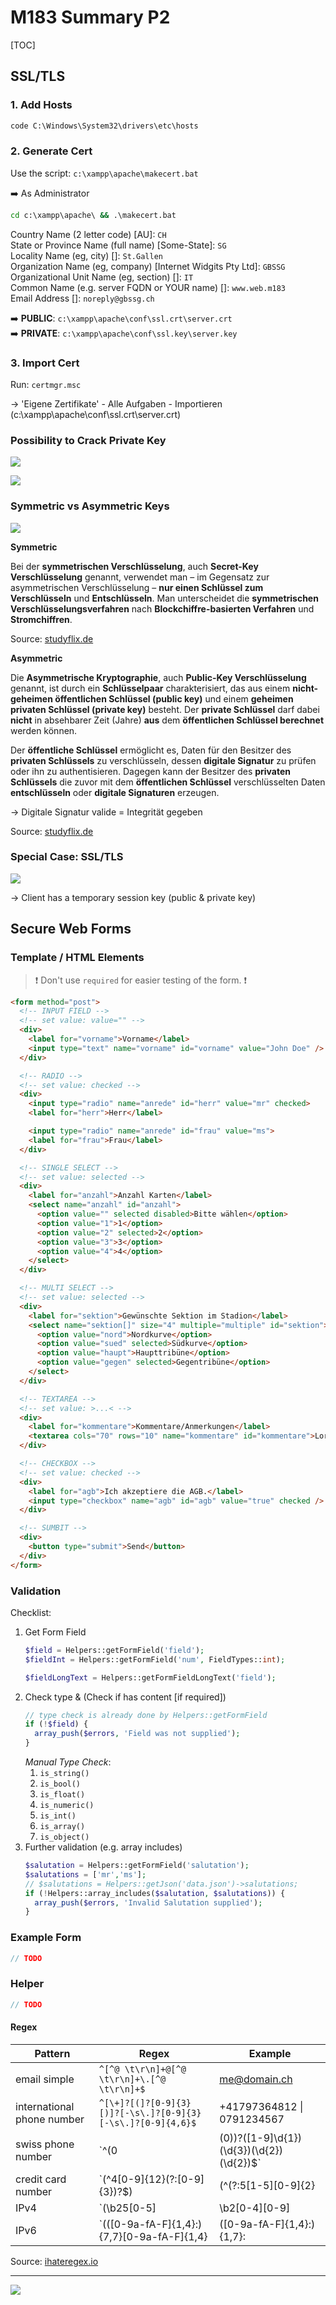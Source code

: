 # M183 Summary P2

[TOC]


## SSL/TLS

### 1. Add Hosts

```cmd
code C:\Windows\System32\drivers\etc\hosts
```

### 2. Generate Cert

Use the script: `c:\xampp\apache\makecert.bat`  

:arrow_right: As Administrator

```cmd
cd c:\xampp\apache\ && .\makecert.bat
```

Country Name (2 letter code) [AU]: `CH`  
State or Province Name (full name) [Some-State]: `SG`  
Locality Name (eg, city) []: `St.Gallen`  
Organization Name (eg, company) [Internet Widgits Pty Ltd]: `GBSSG`  
Organizational Unit Name (eg, section) []: `IT`  
Common Name (e.g. server FQDN or YOUR name) []: `www.web.m183`  
Email Address []: `noreply@gbssg.ch` 

:arrow_right: **PUBLIC**: `c:\xampp\apache\conf\ssl.crt\server.crt`  
:arrow_right: **PRIVATE**: `c:\xampp\apache\conf\ssl.key\server.key`

### 3. Import Cert

Run: `certmgr.msc`

→ 'Eigene Zertifikate' - Alle Aufgaben - Importieren (c:\xampp\apache\conf\ssl.crt\server.crt)

### Possibility to Crack Private Key

![](res/2022-03-30-14-24-07.png)

![](res/2022-03-30-14-22-58.png)

### Symmetric vs Asymmetric Keys

![](res/2022-04-03-14-06-44.png)

**Symmetric**

Bei der **symmetrischen Verschlüsselung**, auch **Secret-Key Verschlüsselung** genannt, verwendet man – im Gegensatz zur asymmetrischen Verschlüsselung – **nur einen Schlüssel zum Verschlüsseln** und **Entschlüsseln**. Man unterscheidet die **symmetrischen Verschlüsselungsverfahren** nach **Blockchiffre-basierten Verfahren** und **Stromchiffren**.

Source: [studyflix.de](https://studyflix.de/)

**Asymmetric**

Die **Asymmetrische Kryptographie**, auch **Public-Key Verschlüsselung** genannt, ist durch ein **Schlüsselpaar** charakterisiert, das aus einem **nicht-geheimen öffentlichen Schlüssel (public key)** und einem **geheimen privaten Schlüssel (private key)** besteht. Der **private Schlüssel** darf dabei **nicht** in absehbarer Zeit (Jahre) **aus** dem **öffentlichen Schlüssel berechnet** werden können.

Der **öffentliche Schlüssel** ermöglicht es, Daten für den Besitzer des **privaten Schlüssels** zu verschlüsseln, dessen **digitale Signatur** zu prüfen oder ihn zu authentisieren. Dagegen kann der Besitzer des **privaten Schlüssels** die zuvor mit dem **öffentlichen Schlüssel** verschlüsselten Daten **entschlüsseln** oder **digitale Signaturen** erzeugen.

→ Digitale Signatur valide = Integrität gegeben

Source: [studyflix.de](https://studyflix.de/)

### Special Case: SSL/TLS

![](res/2022-04-03-14-17-25.png)

→ Client has a temporary session key (public & private key)

## Secure Web Forms

### Template / HTML Elements

> :exclamation: Don't use `required` for easier testing of the form. :exclamation:

```html
<form method="post">
  <!-- INPUT FIELD -->
  <!-- set value: value="" -->
  <div>
    <label for="vorname">Vorname</label>
    <input type="text" name="vorname" id="vorname" value="John Doe" />
  </div>

  <!-- RADIO -->
  <!-- set value: checked -->
  <div>
    <input type="radio" name="anrede" id="herr" value="mr" checked>
    <label for="herr">Herr</label>

    <input type="radio" name="anrede" id="frau" value="ms">
    <label for="frau">Frau</label>
  </div>

  <!-- SINGLE SELECT -->
  <!-- set value: selected -->
  <div>
    <label for="anzahl">Anzahl Karten</label>
    <select name="anzahl" id="anzahl">
      <option value="" selected disabled>Bitte wählen</option>
      <option value="1">1</option>
      <option value="2" selected>2</option>
      <option value="3">3</option>
      <option value="4">4</option>
    </select>
  </div>

  <!-- MULTI SELECT -->
  <!-- set value: selected -->
  <div>
    <label for="sektion">Gewünschte Sektion im Stadion</label>
    <select name="sektion[]" size="4" multiple="multiple" id="sektion">
      <option value="nord">Nordkurve</option>
      <option value="sued" selected>Südkurve</option>
      <option value="haupt">Haupttribüne</option>
      <option value="gegen" selected>Gegentribüne</option>
    </select>
  </div>

  <!-- TEXTAREA -->
  <!-- set value: >...< -->
  <div>
    <label for="kommentare">Kommentare/Anmerkungen</label>
    <textarea cols="70" rows="10" name="kommentare" id="kommentare">Lorem ipsum ...</textarea>
  </div>

  <!-- CHECKBOX -->
  <!-- set value: checked -->
  <div>
    <label for="agb">Ich akzeptiere die AGB.</label>
    <input type="checkbox" name="agb" id="agb" value="true" checked />
  </div>

  <!-- SUMBIT -->
  <div>
    <button type="submit">Send</button>
  </div>
</form>
```

### Validation

Checklist:

1. Get Form Field
   ```php
   $field = Helpers::getFormField('field');
   $fieldInt = Helpers::getFormField('num', FieldTypes::int);

   $fieldLongText = Helpers::getFormFieldLongText('field');
   ```
2. Check type & (Check if has content [if required])
   ```php
   // type check is already done by Helpers::getFormField
   if (!$field) {
     array_push($errors, 'Field was not supplied');
   }
   ```
   _Manual Type Check_:
   1. `is_string()`
   2. `is_bool()`
   3. `is_float()`
   4. `is_numeric()`
   5. `is_int()`
   6. `is_array()`
   7. `is_object()`
3. Further validation (e.g. array includes)
   ```php
   $salutation = Helpers::getFormField('salutation');
   $salutations = ['mr','ms'];
   // $salutations = Helpers::getJson('data.json')->salutations;
   if (!Helpers::array_includes($salutation, $salutations)) {
     array_push($errors, 'Invalid Salutation supplied');
   }
   ```

### Example Form

```php
// TODO
```

### Helper

```php
// TODO
```

#### Regex

| Pattern                    | Regex                                                                                                                                                                                                                                                                                                                                                                                                                                                                                                                                                                                                                                                                                 | Example                                 |
| -------------------------- | ------------------------------------------------------------------------------------------------------------------------------------------------------------------------------------------------------------------------------------------------------------------------------------------------------------------------------------------------------------------------------------------------------------------------------------------------------------------------------------------------------------------------------------------------------------------------------------------------------------------------------------------------------------------------------------- | --------------------------------------- |
| email simple               | `^[^@ \t\r\n]+@[^@ \t\r\n]+\.[^@ \t\r\n]+$`                                                                                                                                                                                                                                                                                                                                                                                                                                                                                                                                                                                                                                           | me@domain.ch                            |
| international phone number | `^[\+]?[(]?[0-9]{3}[)]?[-\s\.]?[0-9]{3}[-\s\.]?[0-9]{4,6}$`                                                                                                                                                                                                                                                                                                                                                                                                                                                                                                                                                                                                                           | +41797364812 \| 0791234567              |
| swiss phone number         | `^(0|\(0\))?([1-9]\d{1})(\d{3})(\d{2})(\d{2})$`                                                                                                                                                                                                                                                                                                                                                                                                                                                                                                                                                                                                                                       | 0791234567                              |
| credit card number         | `(^4[0-9]{12}(?:[0-9]{3})?$)|(^(?:5[1-5][0-9]{2}|222[1-9]|22[3-9][0-9]|2[3-6][0-9]{2}|27[01][0-9]|2720)[0-9]{12}$)|(3[47][0-9]{13})|(^3(?:0[0-5]|[68][0-9])[0-9]{11}$)|(^6(?:011|5[0-9]{2})[0-9]{12}$)|(^(?:2131|1800|35\d{3})\d{11}$)`                                                                                                                                                                                                                                                                                                                                                                                                                                               | 4569403961014710                        |
| IPv4                       | `(\b25[0-5]|\b2[0-4][0-9]|\b[01]?[0-9][0-9]?)(\.(25[0-5]|2[0-4][0-9]|[01]?[0-9][0-9]?)){3}`                                                                                                                                                                                                                                                                                                                                                                                                                                                                                                                                                                                           | 192.168.1.1 \| 127.0.0.1                |
| IPv6                       | `(([0-9a-fA-F]{1,4}:){7,7}[0-9a-fA-F]{1,4}|([0-9a-fA-F]{1,4}:){1,7}:|([0-9a-fA-F]{1,4}:){1,6}:[0-9a-fA-F]{1,4}|([0-9a-fA-F]{1,4}:){1,5}(:[0-9a-fA-F]{1,4}){1,2}|([0-9a-fA-F]{1,4}:){1,4}(:[0-9a-fA-F]{1,4}){1,3}|([0-9a-fA-F]{1,4}:){1,3}(:[0-9a-fA-F]{1,4}){1,4}|([0-9a-fA-F]{1,4}:){1,2}(:[0-9a-fA-F]{1,4}){1,5}|[0-9a-fA-F]{1,4}:((:[0-9a-fA-F]{1,4}){1,6})|:((:[0-9a-fA-F]{1,4}){1,7}|:)|fe80:(:[0-9a-fA-F]{0,4}){0,4}%[0-9a-zA-Z]{1,}|::(ffff(:0{1,4}){0,1}:){0,1}((25[0-5]|(2[0-4]|1{0,1}[0-9]){0,1}[0-9])\.){3,3}(25[0-5]|(2[0-4]|1{0,1}[0-9]){0,1}[0-9])|([0-9a-fA-F]{1,4}:){1,4}:((25[0-5]|(2[0-4]|1{0,1}[0-9]){0,1}[0-9])\.){3,3}(25[0-5]|(2[0-4]|1{0,1}[0-9]){0,1}[0-9]))` | 2001:0db8:85a3:0000:0000:8a2e:0370:7334 |

Source: [ihateregex.io](https://ihateregex.io/)

---

![](res/2022-04-03-14-01-42.png)

## 

